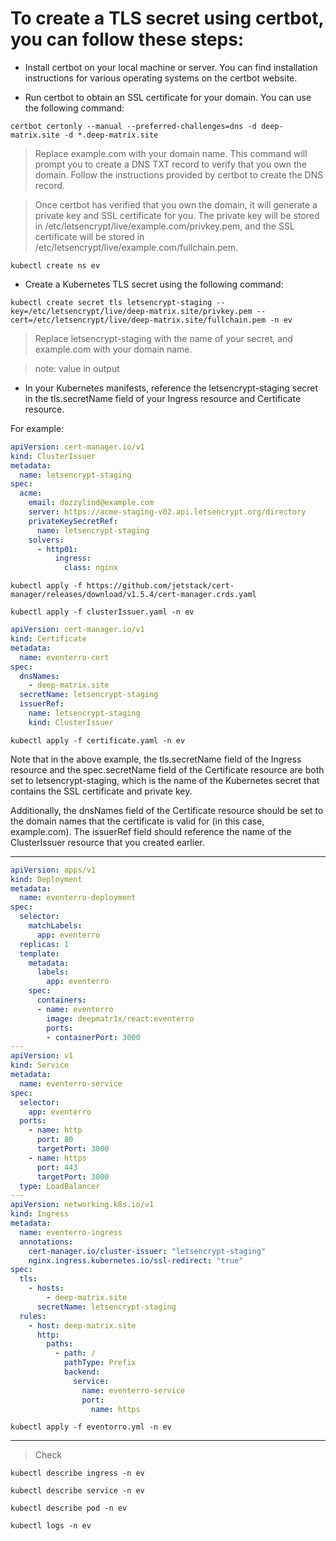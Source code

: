 # To create a TLS secret using certbot, you can follow these steps:

- Install certbot on your local machine or server. You can find installation instructions for various operating systems on the certbot website.



- Run certbot to obtain an SSL certificate for your domain. You can use the following command:

```
certbot certonly --manual --preferred-challenges=dns -d deep-matrix.site -d *.deep-matrix.site
```
> Replace example.com with your domain name. This command will prompt you to create a DNS TXT record to verify that you own the domain. Follow the instructions provided by certbot to create the DNS record.

> Once certbot has verified that you own the domain, it will generate a private key and SSL certificate for you. The private key will be stored in /etc/letsencrypt/live/example.com/privkey.pem, and the SSL certificate will be stored in /etc/letsencrypt/live/example.com/fullchain.pem.

```
kubectl create ns ev
```

- Create a Kubernetes TLS secret using the following command:


```
kubectl create secret tls letsencrypt-staging --key=/etc/letsencrypt/live/deep-matrix.site/privkey.pem --cert=/etc/letsencrypt/live/deep-matrix.site/fullchain.pem -n ev
```

> Replace letsencrypt-staging with the name of your secret, and example.com with your domain name.


> note: value in output

- In your Kubernetes manifests, reference the letsencrypt-staging secret in the tls.secretName field of your Ingress resource and Certificate resource.

For example:

```yml
apiVersion: cert-manager.io/v1
kind: ClusterIssuer
metadata:
  name: letsencrypt-staging
spec:
  acme:
    email: dozzylind@example.com
    server: https://acme-staging-v02.api.letsencrypt.org/directory
    privateKeySecretRef:
      name: letsencrypt-staging
    solvers:
      - http01:
          ingress:
            class: nginx

```

```
kubectl apply -f https://github.com/jetstack/cert-manager/releases/download/v1.5.4/cert-manager.crds.yaml
```

```
kubectl apply -f clusterIssuer.yaml -n ev
```

```yaml
apiVersion: cert-manager.io/v1
kind: Certificate
metadata:
  name: eventerro-cert
spec:
  dnsNames:
    - deep-matrix.site
  secretName: letsencrypt-staging
  issuerRef:
    name: letsencrypt-staging
    kind: ClusterIssuer
```

```
kubectl apply -f certificate.yaml -n ev
```

Note that in the above example, the tls.secretName field of the Ingress resource and the spec.secretName field of the Certificate resource are both set to letsencrypt-staging, which is the name of the Kubernetes secret that contains the SSL certificate and private key.

Additionally, the dnsNames field of the Certificate resource should be set to the domain names that the certificate is valid for (in this case, example.com). The issuerRef field should reference the name of the ClusterIssuer resource that you created earlier.

---

```yml
apiVersion: apps/v1
kind: Deployment
metadata:
  name: eventerro-deployment
spec:
  selector:
    matchLabels:
      app: eventerro
  replicas: 1
  template:
    metadata:
      labels:
        app: eventerro
    spec:
      containers:
      - name: eventerro
        image: deepmatr1x/react:eventerro
        ports:
        - containerPort: 3000
---
apiVersion: v1
kind: Service
metadata:
  name: eventerro-service
spec:
  selector:
    app: eventerro
  ports:
    - name: http
      port: 80
      targetPort: 3000
    - name: https
      port: 443
      targetPort: 3000
  type: LoadBalancer
---
apiVersion: networking.k8s.io/v1
kind: Ingress
metadata:
  name: eventerro-ingress
  annotations:
    cert-manager.io/cluster-issuer: "letsencrypt-staging"
    nginx.ingress.kubernetes.io/ssl-redirect: "true"
spec:
  tls:
    - hosts:
        - deep-matrix.site
      secretName: letsencrypt-staging
  rules:
    - host: deep-matrix.site
      http:
        paths:
          - path: /
            pathType: Prefix
            backend:
              service:
                name: eventerro-service
                port:
                  name: https
```

```
kubectl apply -f eventorro.yml -n ev
```
---

> Check

```
kubectl describe ingress -n ev
```

```
kubectl describe service -n ev
```

```
kubectl describe pod -n ev
```

```
kubectl logs -n ev
```
